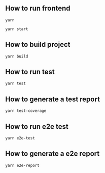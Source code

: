 ## How to run frontend

`yarn`

`yarn start`

## How to build project

`yarn build`

## How to run test

`yarn test`

## How to generate a test report

`yarn test-coverage`

## How to run e2e test

`yarn e2e-test`

## How to generate a e2e report

`yarn e2e-report`
